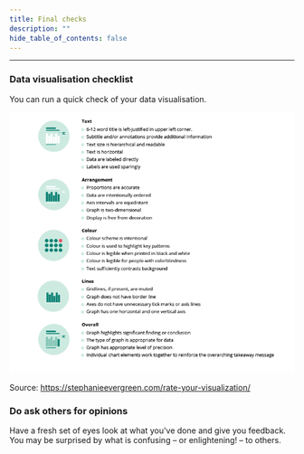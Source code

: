 ```yaml
---
title: Final checks
description: ""
hide_table_of_contents: false
---
```


---

### Data visualisation checklist

You can run a quick check of your data visualisation.

<!-- picture  -->
![](../webdev/md_components/static/final_checks-data_vis_checklist.png)

Source: https://stephanieevergreen.com/rate-your-visualization/


### Do ask others for opinions

Have a fresh set of eyes look at what you've done and give you feedback. You may be surprised by what is confusing – or enlightening! – to others.